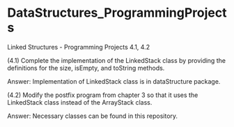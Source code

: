 # DataStructures_ProgrammingProjects
Linked Structures - Programming Projects 4.1, 4.2

(4.1) Complete the implementation of the LinkedStack<T> class by providing the definitions for the size, isEmpty, and toString methods.

Answer: Implementation of LinkedStack<T> class is in dataStructure package.

(4.2) Modify the postfix program from chapter 3 so that it uses the LinkedStack<T> class instead of the ArrayStack<T> class.

Answer: Necessary classes can be found in this repository.
